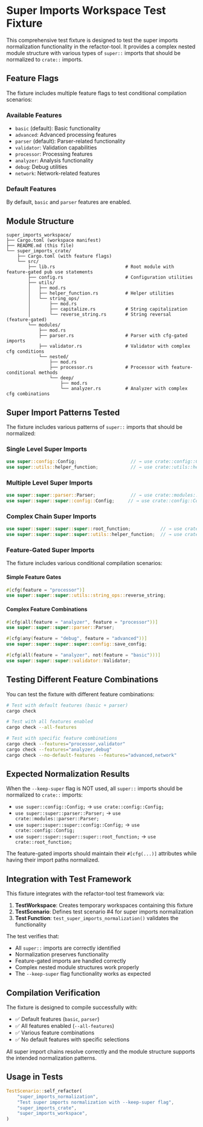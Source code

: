 # Super Imports Workspace Test Fixture

This comprehensive test fixture is designed to test the super imports normalization functionality in the refactor-tool. It provides a complex nested module structure with various types of `super::` imports that should be normalized to `crate::` imports.

## Feature Flags

The fixture includes multiple feature flags to test conditional compilation scenarios:

### Available Features

- `basic` (default): Basic functionality
- `advanced`: Advanced processing features  
- `parser` (default): Parser-related functionality
- `validator`: Validation capabilities
- `processor`: Processing features
- `analyzer`: Analysis functionality
- `debug`: Debug utilities
- `network`: Network-related features

### Default Features
By default, `basic` and `parser` features are enabled.

## Module Structure

```
super_imports_workspace/
├── Cargo.toml (workspace manifest)
├── README.md (this file)
└── super_imports_crate/
    ├── Cargo.toml (with feature flags)
    └── src/
        ├── lib.rs                          # Root module with feature-gated pub use statements
        ├── config.rs                       # Configuration utilities
        ├── utils/
        │   ├── mod.rs
        │   ├── helper_function.rs          # Helper utilities
        │   └── string_ops/
        │       ├── mod.rs
        │       ├── capitalize.rs           # String capitalization
        │       └── reverse_string.rs       # String reversal (feature-gated)
        └── modules/
            ├── mod.rs
            ├── parser.rs                   # Parser with cfg-gated imports
            ├── validator.rs                # Validator with complex cfg conditions
            └── nested/
                ├── mod.rs
                ├── processor.rs            # Processor with feature-conditional methods
                └── deep/
                    ├── mod.rs
                    └── analyzer.rs         # Analyzer with complex cfg combinations
```

## Super Import Patterns Tested

The fixture includes various patterns of `super::` imports that should be normalized:

### Single Level Super Imports
```rust
use super::config::Config;                    // → use crate::config::Config;
use super::utils::helper_function;            // → use crate::utils::helper_function;
```

### Multiple Level Super Imports
```rust
use super::super::parser::Parser;             // → use crate::modules::parser::Parser;
use super::super::super::config::Config;     // → use crate::config::Config;
```

### Complex Chain Super Imports
```rust
use super::super::super::super::root_function;           // → use crate::root_function;
use super::super::super::super::utils::helper_function;  // → use crate::utils::helper_function;
```

### Feature-Gated Super Imports

The fixture includes various conditional compilation scenarios:

#### Simple Feature Gates
```rust
#[cfg(feature = "processor")]
use super::super::super::utils::string_ops::reverse_string;
```

#### Complex Feature Combinations
```rust
#[cfg(all(feature = "analyzer", feature = "processor"))]
use super::super::super::parser::Parser;

#[cfg(any(feature = "debug", feature = "advanced"))]
use super::super::super::super::config::save_config;

#[cfg(all(feature = "analyzer", not(feature = "basic")))]
use super::super::super::validator::Validator;
```

## Testing Different Feature Combinations

You can test the fixture with different feature combinations:

```bash
# Test with default features (basic + parser)
cargo check

# Test with all features enabled
cargo check --all-features

# Test with specific feature combinations
cargo check --features="processor,validator"
cargo check --features="analyzer,debug"
cargo check --no-default-features --features="advanced,network"
```

## Expected Normalization Results

When the `--keep-super` flag is NOT used, all `super::` imports should be normalized to `crate::` imports:

- `use super::config::Config;` → `use crate::config::Config;`
- `use super::super::parser::Parser;` → `use crate::modules::parser::Parser;`
- `use super::super::super::config::Config;` → `use crate::config::Config;`
- `use super::super::super::super::root_function;` → `use crate::root_function;`

The feature-gated imports should maintain their `#[cfg(...)]` attributes while having their import paths normalized.

## Integration with Test Framework

This fixture integrates with the refactor-tool test framework via:

1. **TestWorkspace**: Creates temporary workspaces containing this fixture
2. **TestScenario**: Defines test scenario #4 for super imports normalization  
3. **Test Function**: `test_super_imports_normalization()` validates the functionality

The test verifies that:
- All `super::` imports are correctly identified
- Normalization preserves functionality
- Feature-gated imports are handled correctly
- Complex nested module structures work properly
- The `--keep-super` flag functionality works as expected

## Compilation Verification

The fixture is designed to compile successfully with:
- ✅ Default features (`basic`, `parser`)
- ✅ All features enabled (`--all-features`)
- ✅ Various feature combinations
- ✅ No default features with specific selections

All super import chains resolve correctly and the module structure supports the intended normalization patterns.

## Usage in Tests

```rust
TestScenario::self_refactor(
    "super_imports_normalization",
    "Test super imports normalization with --keep-super flag",
    "super_imports_crate", 
    "super_imports_workspace",
)
```